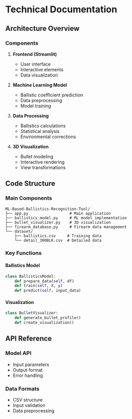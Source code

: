 # Technical Documentation

## Architecture Overview

### Components
1. **Frontend (Streamlit)**
   - User interface
   - Interactive elements
   - Data visualization

2. **Machine Learning Model**
   - Ballistic coefficient prediction
   - Data preprocessing
   - Model training

3. **Data Processing**
   - Ballistics calculations
   - Statistical analysis
   - Environmental corrections

4. **3D Visualization**
   - Bullet modeling
   - Interactive rendering
   - View transformations

## Code Structure

### Main Components
```
ML-Based-Ballistics-Recognition-Tool/
├── app.py                  # Main application
├── ballistics_model.py     # ML model implementation
├── bullet_visualizer.py    # 3D visualization
├── firearm_database.py     # Firearm data management
└── dataset/               
    ├── ballistics.csv     # Training data
    └── detail_300BLK.csv  # Detailed data
```

### Key Functions

#### Ballistics Model
```python
class BallisticsModel:
    def prepare_data(self, df)
    def train(self, X, y)
    def predict(self, input_data)
```

#### Visualization
```python
class BulletVisualizer:
    def generate_bullet_profile()
    def create_visualization()
```

## API Reference

### Model API
- Input parameters
- Output format
- Error handling

### Data Formats
- CSV structure
- Input validation
- Data preprocessing 